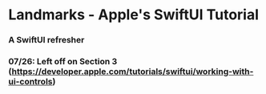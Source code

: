 #  Landmarks - Apple's SwiftUI Tutorial

### A SwiftUI refresher


### 07/26: Left off on Section 3 (https://developer.apple.com/tutorials/swiftui/working-with-ui-controls)
